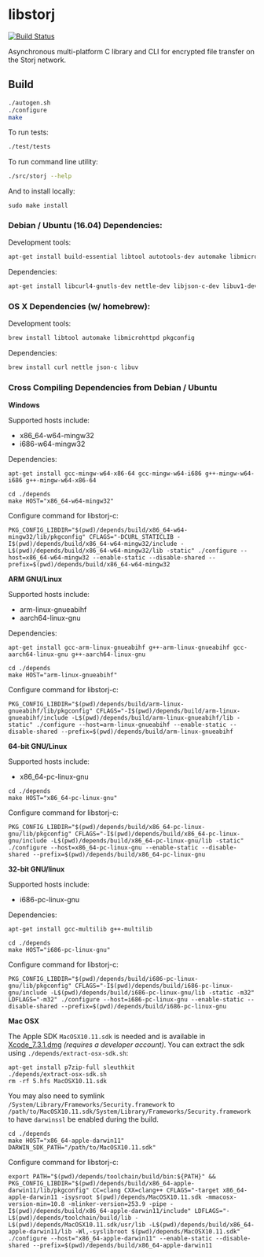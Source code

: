libstorj
=======

[![Build Status](https://travis-ci.org/Storj/libstorj.svg?branch=master)](https://travis-ci.org/Storj/libstorj)

Asynchronous multi-platform C library and CLI for encrypted file transfer on the Storj network.

## Build

```bash
./autogen.sh
./configure
make
```

To run tests:
```bash
./test/tests
```

To run command line utility:
```bash
./src/storj --help
```

And to install locally:
```
sudo make install
```

### Debian / Ubuntu (16.04) Dependencies:

Development tools:
```bash
apt-get install build-essential libtool autotools-dev automake libmicrohttpd-dev
```

Dependencies:
```bash
apt-get install libcurl4-gnutls-dev nettle-dev libjson-c-dev libuv1-dev
```

### OS X Dependencies (w/ homebrew):

Development tools:
```bash
brew install libtool automake libmicrohttpd pkgconfig
```

Dependencies:
```bash
brew install curl nettle json-c libuv
```

### Cross Compiling Dependencies from Debian / Ubuntu

**Windows**

Supported hosts include:
- x86_64-w64-mingw32
- i686-w64-mingw32

Dependencies:
```
apt-get install gcc-mingw-w64-x86-64 gcc-mingw-w64-i686 g++-mingw-w64-i686 g++-mingw-w64-x86-64
```

```
cd ./depends
make HOST="x86_64-w64-mingw32"
```

Configure command for libstorj-c:
```
PKG_CONFIG_LIBDIR="$(pwd)/depends/build/x86_64-w64-mingw32/lib/pkgconfig" CFLAGS="-DCURL_STATICLIB -I$(pwd)/depends/build/x86_64-w64-mingw32/include -L$(pwd)/depends/build/x86_64-w64-mingw32/lib -static" ./configure --host=x86_64-w64-mingw32 --enable-static --disable-shared --prefix=$(pwd)/depends/build/x86_64-w64-mingw32
```

**ARM GNU/Linux**

Supported hosts include:
- arm-linux-gnueabihf
- aarch64-linux-gnu

Dependencies:
```
apt-get install gcc-arm-linux-gnueabihf g++-arm-linux-gnueabihf gcc-aarch64-linux-gnu g++-aarch64-linux-gnu
```

```
cd ./depends
make HOST="arm-linux-gnueabihf"
```

Configure command for libstorj-c:
```
PKG_CONFIG_LIBDIR="$(pwd)/depends/build/arm-linux-gnueabihf/lib/pkgconfig" CFLAGS="-I$(pwd)/depends/build/arm-linux-gnueabihf/include -L$(pwd)/depends/build/arm-linux-gnueabihf/lib -static" ./configure --host=arm-linux-gnueabihf --enable-static --disable-shared --prefix=$(pwd)/depends/build/arm-linux-gnueabihf
```

**64-bit GNU/Linux**

Supported hosts include:
- x86_64-pc-linux-gnu

```
cd ./depends
make HOST="x86_64-pc-linux-gnu"
```

Configure command for libstorj-c:
```
PKG_CONFIG_LIBDIR="$(pwd)/depends/build/x86_64-pc-linux-gnu/lib/pkgconfig" CFLAGS="-I$(pwd)/depends/build/x86_64-pc-linux-gnu/include -L$(pwd)/depends/build/x86_64-pc-linux-gnu/lib -static" ./configure --host=x86_64-pc-linux-gnu --enable-static --disable-shared --prefix=$(pwd)/depends/build/x86_64-pc-linux-gnu
```

**32-bit GNU/linux**

Supported hosts include:
- i686-pc-linux-gnu

Dependencies:
```
apt-get install gcc-multilib g++-multilib
```

```
cd ./depends
make HOST="i686-pc-linux-gnu"
```

Configure command for libstorj-c:
```
PKG_CONFIG_LIBDIR="$(pwd)/depends/build/i686-pc-linux-gnu/lib/pkgconfig" CFLAGS="-I$(pwd)/depends/build/i686-pc-linux-gnu/include -L$(pwd)/depends/build/i686-pc-linux-gnu/lib -static -m32" LDFLAGS="-m32" ./configure --host=i686-pc-linux-gnu --enable-static --disable-shared --prefix=$(pwd)/depends/build/i686-pc-linux-gnu
```

**Mac OSX**

The Apple SDK `MacOSX10.11.sdk` is needed and is available in [Xcode_7.3.1.dmg](https://developer.apple.com/devcenter/download.action?path=/Developer_Tools/Xcode_7.3.1/Xcode_7.3.1.dmg) *(requires a developer account)*. You can extract the sdk using `./depends/extract-osx-sdk.sh`:

```
apt-get install p7zip-full sleuthkit
./depends/extract-osx-sdk.sh
rm -rf 5.hfs MacOSX10.11.sdk
```

You may also need to symlink `/System/Library/Frameworks/Security.framework` to `/path/to/MacOSX10.11.sdk/System/Library/Frameworks/Security.framework` to have `darwinssl` be enabled during the build.

```
cd ./depends
make HOST="x86_64-apple-darwin11" DARWIN_SDK_PATH="/path/to/MacOSX10.11.sdk"
```

Configure command for libstorj-c:
```
export PATH="$(pwd)/depends/toolchain/build/bin:${PATH}" && PKG_CONFIG_LIBDIR="$(pwd)/depends/build/x86_64-apple-darwin11/lib/pkgconfig" CC=clang CXX=clang++ CFLAGS="-target x86_64-apple-darwin11 -isysroot $(pwd)/depends/MacOSX10.11.sdk -mmacosx-version-min=10.8 -mlinker-version=253.9 -pipe -I$(pwd)/depends/build/x86_64-apple-darwin11/include" LDFLAGS="-L$(pwd)/depends/toolchain/build/lib -L$(pwd)/depends/MacOSX10.11.sdk/usr/lib -L$(pwd)/depends/build/x86_64-apple-darwin11/lib -Wl,-syslibroot $(pwd)/depends/MacOSX10.11.sdk" ./configure --host="x86_64-apple-darwin11" --enable-static --disable-shared --prefix=$(pwd)/depends/build/x86_64-apple-darwin11
```
